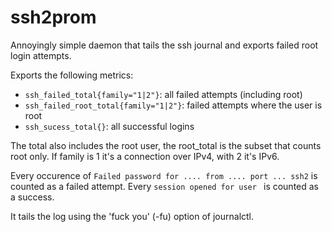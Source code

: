 # ssh2prom

Annoyingly simple daemon that tails the ssh journal and exports failed root login attempts.

Exports the following metrics:

- `ssh_failed_total{family="1|2"}`: all failed attempts (including root)
- `ssh_failed_root_total{family="1|2"}`: failed attempts where the user is root
- `ssh_sucess_total{}`: all successful logins

The total also includes the root user, the root_total is the subset that counts root only.
If family is 1 it's a connection over IPv4, with 2 it's IPv6.

Every occurence of `Failed password for .... from .... port ... ssh2` is counted as a failed
attempt.
Every `session opened for user ` is counted as a success.

It tails the log using the 'fuck you' (-fu) option of journalctl.
